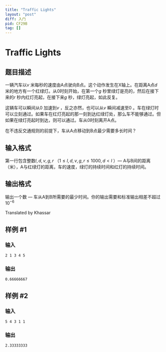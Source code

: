 ```yaml
---
title: "Traffic Lights"
layout: "post"
diff: 入门
pid: CF29B
tag: []
---
```


# Traffic Lights

## 题目描述

一辆汽车以$v$ 米每秒的速度由A点驶向B点。这个动作发生在X轴上。在距离A点$d$ 米的地方有一个红绿灯。从0时刻开始，在第一个$g$ 秒里绿灯是亮的，然后在接下来的$r$ 秒内红灯亮起，在接下来$g$ 秒，绿灯亮起，如此反复。

这辆车可以瞬间从$0$ 加速到$v$ ，反之亦然，也可以从$v$ 瞬间减速至$0$ 。车在绿灯时可以立刻通过。如果车在红灯亮起的那一刻到达红绿灯处，那么车不能够通过。但如果在绿灯亮起时到达，则可以通过。车从0时刻离开A点。

在不违反交通规则的前提下，车从A点移动到B点最少需要多长时间？

## 输入格式

第一行包含整数$l,d,v,g,r$ （$1\leq l,d,v,g,r\leq1000,d<l$ ）— A与B间的距离（米），A与红绿灯的距离，车的速度，绿灯的持续时间和红灯的持续时间。

## 输出格式

输出一个数 — 车从A到B所需要的最少时间。你的输出需要和标准输出相差不超过$10^{-6}$ 

Translated by Khassar

## 样例 #1

### 输入

```
2 1 3 4 5

```

### 输出

```
0.66666667

```

## 样例 #2

### 输入

```
5 4 3 1 1

```

### 输出

```
2.33333333

```

